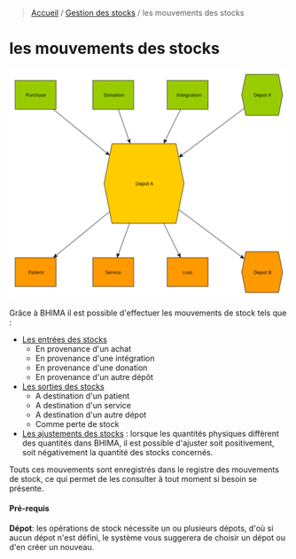 > [Accueil](../../index.md) / [Gestion des stocks](../index.md) / les mouvements des stocks

# les mouvements des stocks

![Gestion de stock](../../../images/stock_movement.svg)

Grâce à BHIMA il est possible d'effectuer les mouvements de stock tels que :
- [Les entrées des stocks](./entry.md)
    - En provenance d'un achat
    - En provenance d'une intégration
    - En provenance d'une donation
    - En provenance d'un autre dépôt
- [Les sorties des stocks](./exit.md)
    - A destination d'un patient
    - A destination d'un service
    - A destination d'un autre dépot
    - Comme perte de stock
- [Les ajustements des stocks](./adjustment.md) : lorsque les quantités physiques diffèrent des quantités dans BHIMA, il est possible d'ajuster soit positivement, soit négativement la quantité des stocks concernés.

Touts ces mouvements sont enregistrés dans le registre des mouvements de stock, ce qui permet de les consulter à tout moment si besoin se présente.

<div class = "bs-callout bs-callout-warning">
  <h4>Pré-requis</h4>
  <strong>Dépot</strong>: les opérations de stock nécessite un ou plusieurs dépots, d'où si aucun dépot n'est défini, le système vous suggerera de choisir un dépot ou d'en créer un nouveau.
</div>
